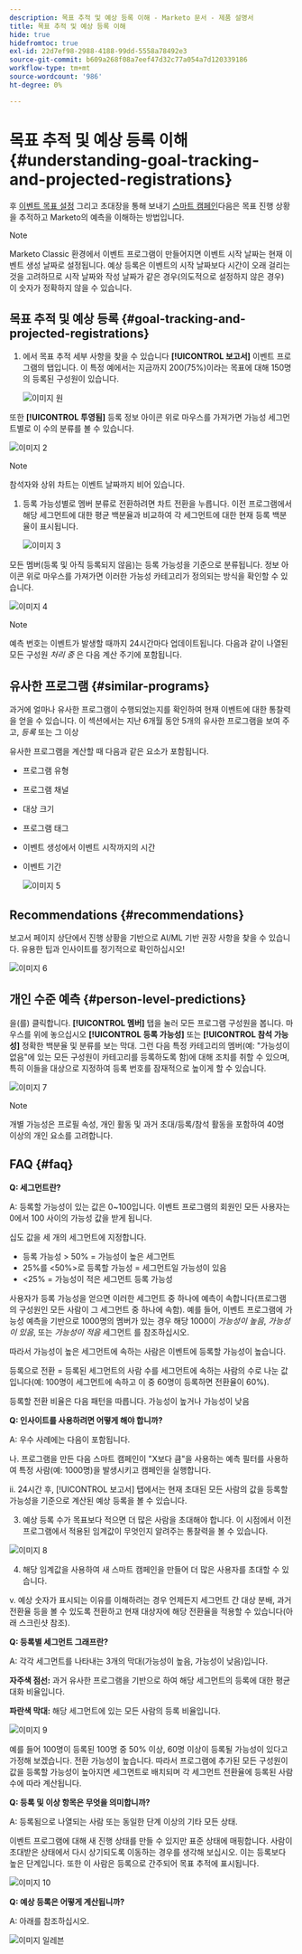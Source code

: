 ```yaml
---
description: 목표 추적 및 예상 등록 이해 - Marketo 문서 - 제품 설명서
title: 목표 추적 및 예상 등록 이해
hide: true
hidefromtoc: true
exl-id: 22d7ef98-2988-4188-99dd-5558a78492e3
source-git-commit: b609a268f08a7eef47d32c77a054a7d120339186
workflow-type: tm+mt
source-wordcount: '986'
ht-degree: 0%

---
```


# 목표 추적 및 예상 등록 이해 {#understanding-goal-tracking-and-projected-registrations}

후 [이벤트 목표 설정](/help/marketo/product-docs/marketo-sky/setting-event-goals.md) 그리고 초대장을 통해 보내기 [스마트 캠페인](/help/marketo/product-docs/core-marketo-concepts/smart-campaigns/creating-a-smart-campaign/create-a-new-smart-campaign.md)다음은 목표 진행 상황을 추적하고 Marketo의 예측을 이해하는 방법입니다.

>[!NOTE]
>
>Marketo Classic 환경에서 이벤트 프로그램이 만들어지면 이벤트 시작 날짜는 현재 이벤트 생성 날짜로 설정됩니다. 예상 등록은 이벤트의 시작 날짜보다 시간이 오래 걸리는 것을 고려하므로 시작 날짜와 작성 날짜가 같은 경우(의도적으로 설정하지 않은 경우) 이 숫자가 정확하지 않을 수 있습니다.

## 목표 추적 및 예상 등록 {#goal-tracking-and-projected-registrations}

1. 에서 목표 추적 세부 사항을 찾을 수 있습니다 **[!UICONTROL 보고서]** 이벤트 프로그램의 탭입니다. 이 특정 예에서는 지금까지 200(75%)이라는 목표에 대해 150명의 등록된 구성원이 있습니다.

   ![이미지 원](assets/understanding-goal-tracking-and-projected-registrations-1.png)

또한 **[!UICONTROL 투영됨]** 등록 정보 아이콘 위로 마우스를 가져가면 가능성 세그먼트별로 이 수의 분류를 볼 수 있습니다.

![이미지 2](assets/understanding-goal-tracking-and-projected-registrations-2.png)

>[!NOTE]
>
>참석자와 상위 차트는 이벤트 날짜까지 비어 있습니다.

1. 등록 가능성별로 멤버 분류로 전환하려면 차트 전환을 누릅니다. 이전 프로그램에서 해당 세그먼트에 대한 평균 백분율과 비교하여 각 세그먼트에 대한 현재 등록 백분율이 표시됩니다.

   ![이미지 3](assets/understanding-goal-tracking-and-projected-registrations-3.png)

모든 멤버(등록 및 아직 등록되지 않음)는 등록 가능성을 기준으로 분류됩니다. 정보 아이콘 위로 마우스를 가져가면 이러한 가능성 카테고리가 정의되는 방식을 확인할 수 있습니다.

![이미지 4](assets/understanding-goal-tracking-and-projected-registrations-4.png)

>[!NOTE]
>
>예측 번호는 이벤트가 발생할 때까지 24시간마다 업데이트됩니다. 다음과 같이 나열된 모든 구성원 _처리 중_ 은 다음 계산 주기에 포함됩니다.

## 유사한 프로그램 {#similar-programs}

과거에 얼마나 유사한 프로그램이 수행되었는지를 확인하여 현재 이벤트에 대한 통찰력을 얻을 수 있습니다. 이 섹션에서는 지난 6개월 동안 5개의 유사한 프로그램을 보여 주고, _등록_ 또는 그 이상

유사한 프로그램을 계산할 때 다음과 같은 요소가 포함됩니다.

* 프로그램 유형
* 프로그램 채널
* 대상 크기
* 프로그램 태그
* 이벤트 생성에서 이벤트 시작까지의 시간
* 이벤트 기간

   ![이미지 5](assets/understanding-goal-tracking-and-projected-registrations-5.png)

## Recommendations {#recommendations}

보고서 페이지 상단에서 진행 상황을 기반으로 AI/ML 기반 권장 사항을 찾을 수 있습니다. 유용한 팁과 인사이트를 정기적으로 확인하십시오!

![이미지 6](assets/understanding-goal-tracking-and-projected-registrations-6.png)

## 개인 수준 예측 {#person-level-predictions}

을(를) 클릭합니다. **[!UICONTROL 멤버]** 탭을 눌러 모든 프로그램 구성원을 봅니다. 마우스를 위에 놓으십시오 **[!UICONTROL 등록 가능성]** 또는 **[!UICONTROL 참석 가능성]** 정확한 백분율 및 분류를 보는 막대. 그런 다음 특정 카테고리의 멤버(예: &quot;가능성이 없음&quot;에 있는 모든 구성원이 카테고리를 등록하도록 함)에 대해 조치를 취할 수 있으며, 특히 이들을 대상으로 지정하여 등록 번호를 잠재적으로 높이게 할 수 있습니다.

![이미지 7](assets/understanding-goal-tracking-and-projected-registrations-7.png)

>[!NOTE]
>
>개별 가능성은 프로필 속성, 개인 활동 및 과거 초대/등록/참석 활동을 포함하여 40명 이상의 개인 요소를 고려합니다.

## FAQ {#faq}

**Q: 세그먼트란?**

A: 등록할 가능성이 있는 값은 0~100입니다. 이벤트 프로그램의 회원인 모든 사용자는 0에서 100 사이의 가능성 값을 받게 됩니다.

십도 값을 세 개의 세그먼트에 지정합니다.

* 등록 가능성 > 50% = 가능성이 높은 세그먼트
* 25%를 &lt;50%>로 등록할 가능성 = 세그먼트일 가능성이 있음
* &lt;25% = 가능성이 적은 세그먼트 등록 가능성

사용자가 등록 가능성을 얻으면 이러한 세그먼트 중 하나에 예측이 속합니다(프로그램의 구성원인 모든 사람이 그 세그먼트 중 하나에 속함). 예를 들어, 이벤트 프로그램에 가능성 예측을 기반으로 1000명의 멤버가 있는 경우 해당 1000이 _가능성이 높음_, _가능성이 있음_, 또는 _가능성이 적음_ 세그먼트 를 참조하십시오.

따라서 가능성이 높은 세그먼트에 속하는 사람은 이벤트에 등록할 가능성이 높습니다.

등록으로 전환 = 등록된 세그먼트의 사람 수를 세그먼트에 속하는 사람의 수로 나눈 값입니다(예: 100명이 세그먼트에 속하고 이 중 60명이 등록하면 전환율이 60%).

등록할 전환 비율은 다음 패턴을 따릅니다. 가능성이 높거나 가능성이 낮음

**Q: 인사이트를 사용하려면 어떻게 해야 합니까?**

A: 우수 사례에는 다음이 포함됩니다.

나. 프로그램을 만든 다음 스마트 캠페인이 &quot;X보다 큼&quot;을 사용하는 예측 필터를 사용하여 특정 사람(예: 1000명)을 발생시키고 캠페인을 실행합니다.

ii. 24시간 후, [!UICONTROL 보고서] 탭에서는 현재 초대된 모든 사람의 값을 등록할 가능성을 기준으로 계산된 예상 등록을 볼 수 있습니다.

3. 예상 등록 수가 목표보다 적으면 더 많은 사람을 초대해야 합니다. 이 시점에서 이전 프로그램에서 적용된 임계값이 무엇인지 알려주는 통찰력을 볼 수 있습니다.

![이미지 8](assets/understanding-goal-tracking-and-projected-registrations-8.png)

4. 해당 임계값을 사용하여 새 스마트 캠페인을 만들어 더 많은 사용자를 초대할 수 있습니다.

v. 예상 숫자가 표시되는 이유를 이해하려는 경우 언제든지 세그먼트 간 대상 분배, 과거 전환율 등을 볼 수 있도록 전환하고 현재 대상자에 해당 전환율을 적용할 수 있습니다(아래 스크린샷 참조).

**Q: 등록별 세그먼트 그래프란?**

A: 각각 세그먼트를 나타내는 3개의 막대(가능성이 높음, 가능성이 낮음)입니다.

**자주색 점선:** 과거 유사한 프로그램을 기반으로 하여 해당 세그먼트의 등록에 대한 평균 대화 비율입니다.

**파란색 막대:** 해당 세그먼트에 있는 모든 사람의 등록 비율입니다.

![이미지 9](assets/understanding-goal-tracking-and-projected-registrations-9.png)

예를 들어 100명이 등록된 100명 중 50% 이상, 60명 이상이 등록될 가능성이 있다고 가정해 보겠습니다. 전환 가능성이 높습니다. 따라서 프로그램에 추가된 모든 구성원이 값을 등록할 가능성이 높아지면 세그먼트로 배치되며 각 세그먼트 전환율에 등록된 사람 수에 따라 계산됩니다.

**Q: 등록 및 이상 항목은 무엇을 의미합니까?**

A: 등록됨으로 나열되는 사람 또는 동일한 단계 이상의 기타 모든 상태.

이벤트 프로그램에 대해 새 진행 상태를 만들 수 있지만 표준 상태에 매핑합니다. 사람이 초대받은 상태에서 다시 상기되도록 이동하는 경우를 생각해 보십시오. 이는 등록보다 높은 단계입니다. 또한 이 사람은 등록으로 간주되어 목표 추적에 표시됩니다.

![이미지 10](assets/understanding-goal-tracking-and-projected-registrations-10.png)

**Q: 예상 등록은 어떻게 계산됩니까?**

A: 아래를 참조하십시오.

![이미지 일레븐](assets/understanding-goal-tracking-and-projected-registrations-11.png)
